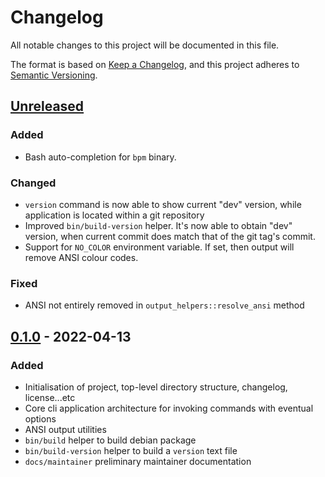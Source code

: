 # Changelog

All notable changes to this project will be documented in this file.

The format is based on [Keep a Changelog](https://keepachangelog.com/en/1.0.0/),
and this project adheres to [Semantic Versioning](https://semver.org/spec/v2.0.0.html).

## [Unreleased]

### Added

* Bash auto-completion for `bpm` binary. 

### Changed

* `version` command is now able to show current "dev" version, while application is located within a git repository
* Improved `bin/build-version` helper. It's now able to obtain "dev" version, when current commit does match that of the git tag's commit. 
* Support for `NO_COLOR` environment variable. If set, then output will remove ANSI colour codes.

### Fixed

* ANSI not entirely removed in `output_helpers::resolve_ansi` method

## [0.1.0] - 2022-04-13

### Added

* Initialisation of project, top-level directory structure, changelog, license...etc
* Core cli application architecture for invoking commands with eventual options
* ANSI output utilities  
* `bin/build` helper to build debian package
* `bin/build-version` helper to build a `version` text file
* `docs/maintainer` preliminary maintainer documentation

[unreleased]: https://github.com/aedart/bashy/compare/0.1.0...HEAD
[0.1.0]: https://github.com/aedart/bashy/releases/tag/0.1.0